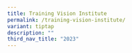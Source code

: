 ```yaml
---
title: Training Vision Institute
permalink: /training-vision-institute/
variant: tiptap
description: ""
third_nav_title: "2023"
---
```

